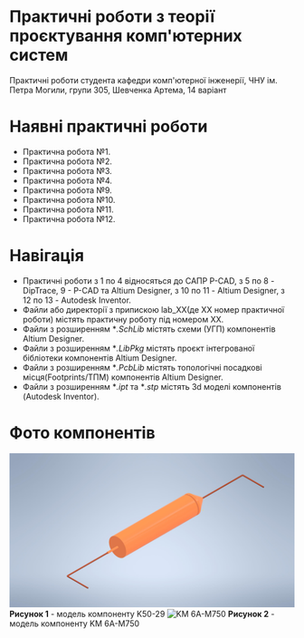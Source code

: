 # Практичні роботи з теорії проєктування комп'ютерних систем
Практичні роботи студента кафедри комп'ютерної інженерії, ЧНУ ім. Петра Могили, групи 305, Шевченка Артема, 14 варіант
# Наявні практичні роботи
 - Практична робота №1.
 - Практична робота №2.
 - Практична робота №3.
 - Практична робота №4.
 - Практична робота №9.
 - Практична робота №10.
 - Практична робота №11.
 - Практична робота №12.
# Навігація
 - Практичні роботи з 1 по 4 відносяться до САПР P-CAD, з 5 по 8 - DipTrace, 9 - P-CAD та Altium Designer, з 10 по 11 - Altium Designer, з 12 по 13 - Autodesk Inventor.
 - Файли або директорії з припискою lab_XX(де XX номер практичної роботи) містять практичну роботу під номером ХХ.
 - Файли з розширенням \**.SchLib* містять схеми (УГП) компонентів Altium Designer.
 - Файли з розширенням \**.LibPkg* містять проєкт інтегрованої бібліотеки компонентів Altium Designer.
 - Файли з розширенням \**.PcbLib* містять топологічні посадкові місця(Footprints/ТПМ) компонентів Altium Designer.
 - Файли з розширенням \**.ipt* та \**.stp* містять 3d моделі компонентів (Autodesk Inventor).
# Фото компонентів
 ![K50 – 29](/lab_12/K50-29.jpg)
 **Рисунок 1** - модель компоненту K50-29
 ![KM 6А-М750](/lab_12/KM_6А-М750.jpg)
 **Рисунок 2** - модель компоненту KM 6А-М750
